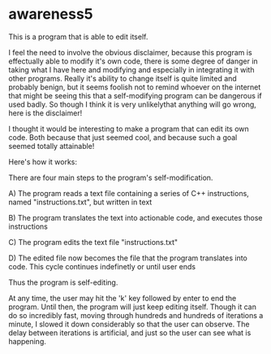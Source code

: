 # awareness5

This is a program that is able to edit itself. 

I feel the need to involve the obvious disclaimer, because this program is effectually able to modify it's own code, there is some degree of danger in taking what I have here and
modifying and especially in integrating it with other programs. Really it's ability to change itself is quite limited and probably benign, but it seems foolish not to remind whoever on the 
internet that might be seeing this that a self-modifying program can be dangerous if used badly. So though I think it is very unlikelythat anything will go wrong, here is the disclaimer!

I thought it would be interesting to make a program that can edit its own code. Both because that just seemed cool, and because such a goal seemed totally attainable!

Here's how it works:

There are four main steps to the program's self-modification. 

A) The program reads a text file containing a series of C++ instructions, named "instructions.txt", but written in text

B) The program translates the text into actionable code, and executes those instructions

C) The program edits the text file "instructions.txt"

D) The edited file now becomes the file that the program translates into code. This cycle continues indefinetly or until user ends 


Thus the program is self-editing. 

At any time, the user may hit the 'k' key followed by enter to end the program. 
Until then, the program will just keep editing itself. Though it can do so incredibly fast, moving through hundreds and hundreds of iterations a minute, I slowed it down considerably so that 
the user can observe. The delay between iterations is artificial, and just so the user can see what is happening. 


